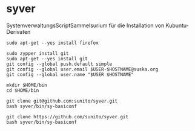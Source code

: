 syver
=====

SystemverwaltungsScriptSammelsurium für die Installation von Kubuntu-Derivaten

    sudo apt-get --yes install firefox
    
    sudo zypper install git
    sudo apt-get --yes install git
    git config --global push.default simple
    git config --global user.email $USER-$HOSTNAME@suska.org
    git config --global user.name "$USER $HOSTNAME"

    mkdir $HOME/bin
    cd $HOME/bin

    git clone git@github.com:sunito/syver.git
    bash syver/bin/sy-basiconf

    git clone https://github.com/sunito/syver.git
    bash syver/bin/sy-basiconf
    